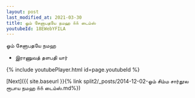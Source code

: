 ```yaml
---
layout: post
last_modified_at: 2021-03-30
title: ஓம் சேனாபதயே நமஹ ௧௧ டைம்ஸ்
youtubeId: 18EWebYFILA
---
```

 
 
 ஓம் சேனாபதயே நமஹ  
 
 -  இராணுவத் தளபதி யார் 
 
  
 
  
 
 
 
 
 
 


{% include youtubePlayer.html id=page.youtubeId %}
 
[Next]({{ site.baseurl }}{% link  split2/_posts/2014-12-02-ஓம் சிம்ம சார்தூல ரூபாய நமஹ ௧௧ டைம்ஸ்.md%})
 
